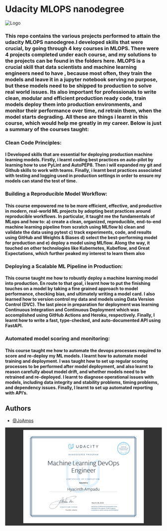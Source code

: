 # Udacity MLOPS nanodegree
![Logo](https://upload.wikimedia.org/wikipedia/commons/3/3b/Udacity_logo.png)
### This repo contains the various projects performed to attain the udacity MLOPS nanodegree.I developed skills that were crucial, by going through 4 key courses in MLOPS. There were 4 projects completed under each course, and my solutions to the projects can be found in the folders here. MLOPS is a crucial skill that data scientists and machine learning engineers need to have , because most often, they train the models and leave it in a jupyter notebook serving no purpose, but these models need to be shipped to production to solve real world issues. Its also important for professionals to write clean, modular and efficient production ready code, train models deploy them into production environments, and monitor their performance over time, nd retrain them, when the model starts degrading. All these are things i learnt in this course, which would help me greatly in my career. Below is just a summary of the courses taught:
### Clean Code Principles:
#### I Developed skills that are essential for deploying production machine learning models. Firstly, i learnt coding best practices on auto-pilot by learning how to use PyLint and AutoPEP8. Then i will expanded my git and Github skills to work with teams. Finally, i learnt best practices associated with testing and logging used in production settings in order to ensure my models can stand the test of time.
### Building a Reproducible Model Workflow:
#### This course empowered me to be more efficient, effective, and productive in modern, real-world ML projects by adopting best practices around reproducible workflows. In particular, it taught me the fundamentals of MLops and how to: a) create a clean, organized, reproducible, end-to-end machine learning pipeline from scratch using MLflow b) clean and validate the data using pytest c) track experiments, code, and results using GitHub and Weights & Biases d) select the best-performing model for production and e) deploy a model using MLflow. Along the way, it touched on other technologies like Kubernetes, Kubeflow, and Great Expectations, which further peaked my interest to learn them also
### Deploying a Scalable ML Pipeline in Production:
#### This course taught me how to robustly deploy a machine learning model into production. En route to that goal, i learnt how to put the finishing touches on a model by taking a fine grained approach to model performance, checking bias, and ultimately writing a model card. I also learned how to version control my data and models using Data Version Control (DVC). The last piece in preparation for deployment was learning Continuous Integration and Continuous Deployment which was accomplished using GitHub Actions and Heroku, respectively. Finally, I learnt how to write a fast, type-checked, and auto-documented API using FastAPI.
### Automated model scoring and monitoring:
#### This course taught me how to automate the devops processes required to score and re-deploy my ML models. I learnt how to automate model training and deployment. I was taught how to set up regular scoring processes to be performed after model deployment, and also learnt to reason carefully about model drift, and whether models need to be retrained and re-deployed. I learnt to diagnose operational issues with models, including data integrity and stability problems, timing problems, and dependency issues. Finally, I learnt to set up automated reporting with API’s.

## Authors

- [@JoAmps](https://www.github.com/JoAmps)

![Certificate](https://github.com/JoAmps/JoAmps-Udacity-Machine-learning-Devops-Engineer-Nanodegree-MLOPS-/blob/main/my%20certificate.png)

